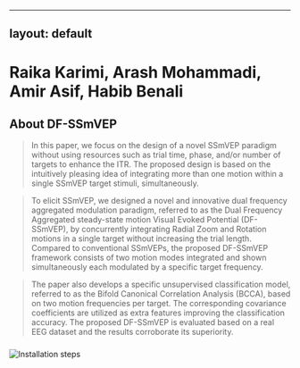 
---
layout: default
---
# Raika Karimi,    Arash Mohammadi,    Amir Asif,    Habib Benali        

## About DF-SSmVEP

>In this paper, we focus on the design of a novel SSmVEP paradigm without using resources such as trial time, phase, and/or number of targets to enhance the ITR. The proposed design is based on the intuitively pleasing idea of integrating more than one motion within a single SSmVEP target stimuli, simultaneously.

>To elicit SSmVEP, we designed a novel and innovative dual frequency aggregated modulation paradigm, referred to as the  Dual Frequency Aggregated steady-state motion Visual Evoked Potential (DF-SSmVEP), by concurrently integrating Radial Zoom and Rotation motions in a single target without increasing the trial length. Compared to conventional SSmVEPs, the proposed DF-SSmVEP framework consists of two motion modes integrated and shown simultaneously each modulated by a specific target frequency.

>The paper also develops a specific unsupervised classification model, referred to as the Bifold  Canonical Correlation Analysis (BCCA), based on two motion frequencies per target. The corresponding covariance coefficients are utilized as extra features improving the classification accuracy. The proposed DF-SSmVEP is evaluated based on a real EEG dataset and the results corroborate its superiority.

###
![Installation steps](Videos/Radial_Zoom.gif)

